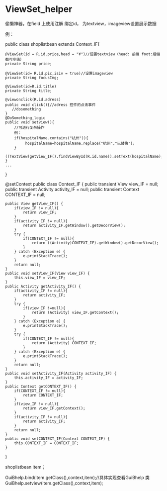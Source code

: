 # ViewSet_helper
偷懒神器，在field 上使用注解 绑定id， 为textview，imageview设置展示数据




例：

public class shoplistbean extends Context_IF{

    @ViewSet(id = R.id.price,head = "¥")//设置textview（head: 前缀 foot:后缀  都可空值）
    private String price;
    
    @ViewSet(id= R.id.pic,isiv = true)//设置imageview
    private String focusImg;
    
    @ViewSet(id=R.id.title)
    private String title;
    
    @viewonclick(R.id.adress)
    public void click(){//adress 控件的点击事件
       //dosomething
    }
    @DoSomething_logic
    public void setview(){
        //可进行复杂操作
        例：
        if(hospitalName.contains("杭州")){
             hospitalName=hospitalName.replace("杭州","已替换");
        }
        ((TextView)getView_IF().findViewById(R.id.name)).setText(hospitalName);
    }
    ...
}

@setContext
public class Context_IF {
    public transient View view_IF = null;
    public transient Activity activity_IF = null;
    public transient Context CONTEXT_IF = null;

    public View getView_IF() {
        if(view_IF != null){
            return view_IF;
        }
        if(activity_IF != null){
            return activity_IF.getWindow().getDecorView();
        }
        try {
            if(CONTEXT_IF != null){
                return ((Activity)CONTEXT_IF).getWindow().getDecorView();
            }
        } catch (Exception e) {
            e.printStackTrace();
        }
        return null;
    }
    public void setView_IF(View view_IF) {
        this.view_IF = view_IF;
    }
    public Activity getActivity_IF() {
        if(activity_IF != null){
            return activity_IF;
        }
        try {
            if(view_IF !=null){
                return (Activity) view_IF.getContext();
            }
        } catch (Exception e) {
            e.printStackTrace();
        }
        try {
            if(CONTEXT_IF != null){
                return (Activity) CONTEXT_IF;
            }
        } catch (Exception e) {
            e.printStackTrace();
        }
        return null;
    }
    public void setActivity_IF(Activity activity_IF) {
        this.activity_IF = activity_IF;
    }
    public Context getCONTEXT_IF() {
        if(CONTEXT_IF != null){
            return CONTEXT_IF;
        }
        if(view_IF != null){
            return view_IF.getContext();
        }
        if(activity_IF != null){
            return activity_IF;
        }
        return null;
    }
    public void setCONTEXT_IF(Context CONTEXT_IF) {
        this.CONTEXT_IF = CONTEXT_IF;
    }
}



shoplistbean item；


GuiBhelp.bind(item.getClass(),context,item);//具体实现查看GuiBhelp 类
GuiBhelp.setview(item.getClass(),context,item);
